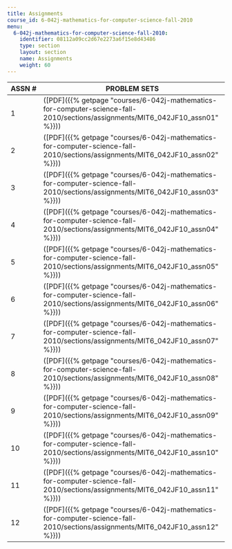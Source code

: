 ```yaml
---
title: Assignments
course_id: 6-042j-mathematics-for-computer-science-fall-2010
menu:
  6-042j-mathematics-for-computer-science-fall-2010:
    identifier: 08112a09cc2d67e2273a6f15e8d43486
    type: section
    layout: section
    name: Assignments
    weight: 60
---
```

| ASSN # | PROBLEM SETS |
| --- | --- |
| 1 | ([PDF]({{% getpage "courses/6-042j-mathematics-for-computer-science-fall-2010/sections/assignments/MIT6_042JF10_assn01" %}})) |
| 2 | ([PDF]({{% getpage "courses/6-042j-mathematics-for-computer-science-fall-2010/sections/assignments/MIT6_042JF10_assn02" %}})) |
| 3 | ([PDF]({{% getpage "courses/6-042j-mathematics-for-computer-science-fall-2010/sections/assignments/MIT6_042JF10_assn03" %}})) |
| 4 | ([PDF]({{% getpage "courses/6-042j-mathematics-for-computer-science-fall-2010/sections/assignments/MIT6_042JF10_assn04" %}})) |
| 5 | ([PDF]({{% getpage "courses/6-042j-mathematics-for-computer-science-fall-2010/sections/assignments/MIT6_042JF10_assn05" %}})) |
| 6 | ([PDF]({{% getpage "courses/6-042j-mathematics-for-computer-science-fall-2010/sections/assignments/MIT6_042JF10_assn06" %}})) |
| 7 | ([PDF]({{% getpage "courses/6-042j-mathematics-for-computer-science-fall-2010/sections/assignments/MIT6_042JF10_assn07" %}})) |
| 8 | ([PDF]({{% getpage "courses/6-042j-mathematics-for-computer-science-fall-2010/sections/assignments/MIT6_042JF10_assn08" %}})) |
| 9 | ([PDF]({{% getpage "courses/6-042j-mathematics-for-computer-science-fall-2010/sections/assignments/MIT6_042JF10_assn09" %}})) |
| 10 | ([PDF]({{% getpage "courses/6-042j-mathematics-for-computer-science-fall-2010/sections/assignments/MIT6_042JF10_assn10" %}})) |
| 11 | ([PDF]({{% getpage "courses/6-042j-mathematics-for-computer-science-fall-2010/sections/assignments/MIT6_042JF10_assn11" %}})) |
| 12 | ([PDF]({{% getpage "courses/6-042j-mathematics-for-computer-science-fall-2010/sections/assignments/MIT6_042JF10_assn12" %}}))